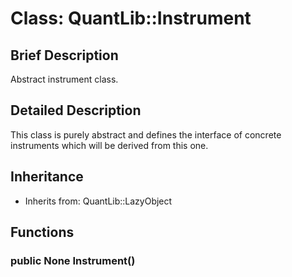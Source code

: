 # Class: QuantLib::Instrument

## Brief Description
Abstract instrument class. 

## Detailed Description
This class is purely abstract and defines the interface of concrete instruments which will be derived from this one.

## Inheritance
- Inherits from: QuantLib::LazyObject

## Functions
### public None Instrument()


